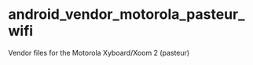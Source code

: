 android_vendor_motorola_pasteur_wifi
====================================

Vendor files for the Motorola Xyboard/Xoom 2 (pasteur)
